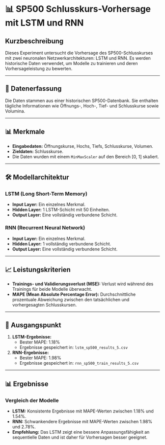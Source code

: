 # 📊 SP500 Schlusskurs-Vorhersage mit LSTM und RNN

## Kurzbeschreibung
Dieses Experiment untersucht die Vorhersage des SP500-Schlusskurses mit zwei neuronalen Netzwerkarchitekturen: LSTM und RNN. 
Es werden historische Daten verwendet, um Modelle zu trainieren und deren Vorhersageleistung zu bewerten.

---

## 📅 Datenerfassung
Die Daten stammen aus einer historischen SP500-Datenbank. Sie enthalten tägliche Informationen wie Öffnungs-, Hoch-, Tief- und Schlusskurse sowie Volumina.

---

## 📊 Merkmale
- **Eingabedaten:** Öffnungskurse, Hochs, Tiefs, Schlusskurse, Volumen.
- **Zieldaten:** Schlusskurse.
- Die Daten wurden mit einem `MinMaxScaler` auf den Bereich [0, 1] skaliert.

---

## 🛠️ Modellarchitektur

### LSTM (Long Short-Term Memory)
- **Input Layer:** Ein einzelnes Merkmal.
- **Hidden Layer:** 1 LSTM-Schicht mit 50 Einheiten.
- **Output Layer:** Eine vollständig verbundene Schicht.

### RNN (Recurrent Neural Network)
- **Input Layer:** Ein einzelnes Merkmal.
- **Hidden Layer:** 1 vollständig verbundene Schicht.
- **Output Layer:** Eine vollständig verbundene Schicht.

---

## 📈 Leistungskriterien
- **Trainings- und Validierungsverlust (MSE):** Verlust wird während des Trainings für beide Modelle überwacht.
- **MAPE (Mean Absolute Percentage Error):** Durchschnittliche prozentuale Abweichung zwischen den tatsächlichen und vorhergesagten Schlusskursen.

---

## 🚀 Ausgangspunkt
1. **LSTM-Ergebnisse:** 
    - Bester MAPE: 1.18%
    - Ergebnisse gespeichert in: `lstm_sp500_results_5.csv`
2. **RNN-Ergebnisse:**
    - Bester MAPE: 1.98%
    - Ergebnisse gespeichert in: `rnn_sp500_train_results_5.csv`

---

## 📊 Ergebnisse
### Vergleich der Modelle
- **LSTM:** Konsistente Ergebnisse mit MAPE-Werten zwischen 1.18% und 1.54%.
- **RNN:** Schwankendere Ergebnisse mit MAPE-Werten zwischen 1.98% und 2.78%.
- **Empfehlung:** Das LSTM zeigt eine bessere Anpassungsfähigkeit an sequentielle Daten und ist daher für Vorhersagen besser geeignet.

